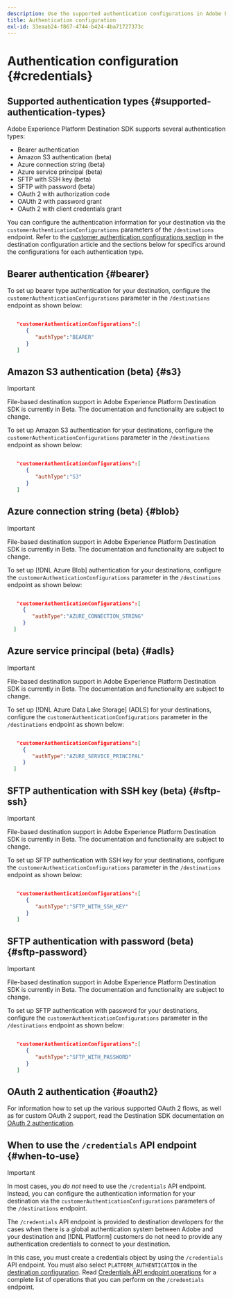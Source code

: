 ```yaml
---
description: Use the supported authentication configurations in Adobe Experience Platform Destination SDK to authenticate users and activate data to your destination endpoint.
title: Authentication configuration
exl-id: 33eaab24-f867-4744-b424-4ba71727373c
---
```

# Authentication configuration {#credentials}

## Supported authentication types {#supported-authentication-types}

Adobe Experience Platform Destination SDK supports several authentication types:

* Bearer authentication
* Amazon S3 authentication (beta)
* Azure connection string (beta)
* Azure service principal (beta)
* SFTP with SSH key (beta)
* SFTP with password (beta)
* OAuth 2 with authorization code
* OAUth 2 with password grant
* OAuth 2 with client credentials grant

You can configure the authentication information for your destination via the `customerAuthenticationConfigurations` parameters of the `/destinations` endpoint. Refer to the [customer authentication configurations section](./destination-configuration.md#customer-authentication-configurations) in the destination configuration article and the sections below for specifics around the configurations for each authentication type.

## Bearer authentication {#bearer}

To set up bearer type authentication for your destination, configure the `customerAuthenticationConfigurations` parameter in the `/destinations` endpoint as shown below:

```json

   "customerAuthenticationConfigurations":[
      {
         "authType":"BEARER"
      }
   ]

```

## Amazon S3 authentication (beta) {#s3}

>[!IMPORTANT]
>
>File-based destination support in Adobe Experience Platform Destination SDK is currently in Beta. The documentation and functionality are subject to change.

To set up Amazon S3 authentication for your destinations, configure the `customerAuthenticationConfigurations` parameter in the `/destinations` endpoint as shown below:

```json

   "customerAuthenticationConfigurations":[
      {
         "authType":"S3"
      }
   ]

```

## Azure connection string (beta) {#blob}

>[!IMPORTANT]
>
>File-based destination support in Adobe Experience Platform Destination SDK is currently in Beta. The documentation and functionality are subject to change.

To set up [!DNL Azure Blob] authentication for your destinations, configure the `customerAuthenticationConfigurations` parameter in the `/destinations` endpoint as shown below:

```json

   "customerAuthenticationConfigurations":[
     {
        "authType":"AZURE_CONNECTION_STRING"
     }
  ]

```

## Azure service principal (beta) {#adls}

>[!IMPORTANT]
>
>File-based destination support in Adobe Experience Platform Destination SDK is currently in Beta. The documentation and functionality are subject to change.

To set up [!DNL Azure Data Lake Storage] (ADLS) for your destinations, configure the `customerAuthenticationConfigurations` parameter in the `/destinations` endpoint as shown below:

```json

   "customerAuthenticationConfigurations":[
     {
        "authType":"AZURE_SERVICE_PRINCIPAL"
     }
  ]

```


## SFTP authentication with SSH key (beta) {#sftp-ssh}

>[!IMPORTANT]
>
>File-based destination support in Adobe Experience Platform Destination SDK is currently in Beta. The documentation and functionality are subject to change.

To set up SFTP authentication with SSH key for your destinations, configure the `customerAuthenticationConfigurations` parameter in the `/destinations` endpoint as shown below:

```json

   "customerAuthenticationConfigurations":[
      {
         "authType":"SFTP_WITH_SSH_KEY"
      }
   ]

```

## SFTP authentication with password (beta) {#sftp-password}

>[!IMPORTANT]
>
>File-based destination support in Adobe Experience Platform Destination SDK is currently in Beta. The documentation and functionality are subject to change.

To set up SFTP authentication with password for your destinations, configure the `customerAuthenticationConfigurations` parameter in the `/destinations` endpoint as shown below:

```json

   "customerAuthenticationConfigurations":[
      {
         "authType":"SFTP_WITH_PASSWORD"
      }
   ]

```

## OAuth 2 authentication {#oauth2}

For information how to set up the various supported OAuth 2 flows, as well as for custom OAuth 2 support, read the Destination SDK documentation on [OAuth 2 authentication](./oauth2-authentication.md).


## When to use the `/credentials` API endpoint {#when-to-use}

>[!IMPORTANT]
>
>In most cases, you *do not* need to use the `/credentials` API endpoint. Instead, you can configure the authentication information for your destination via the `customerAuthenticationConfigurations` parameters of the `/destinations` endpoint.

The `/credentials` API endpoint is provided to destination developers for the cases when there is a global authentication system between Adobe and your destination and [!DNL Platform] customers do not need to provide any authentication credentials to connect to your destination.

In this case, you must create a credentials object by using the `/credentials` API endpoint. You must also select `PLATFORM_AUTHENTICATION` in the [destination configuration](./destination-configuration.md#destination-delivery). Read [Credentials API endpoint operations](./credentials-configuration-api.md) for a complete list of operations that you can perform on the `/credentials` endpoint.
